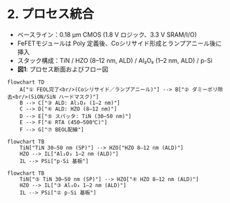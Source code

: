 # 2. プロセス統合
- ベースライン：0.18 µm CMOS (1.8 V ロジック、3.3 V SRAM/I/O)  
- FeFETモジュールは Poly 定義後、Coシリサイド形成とランプアニール後に挿入  
- スタック構成：TiN / HZO (8–12 nm, ALD) / Al₂O₃ (1–2 nm, ALD) / p-Si  
- **図1**: プロセス断面およびフロー図

```mermaid
flowchart TD
    A["① FEOL完了<br/>(Coシリサイド／ランプアニール)"] --> B["② ダミーポリ除去<br/>(SiON/SiN ハードマスク)"]
    B --> C["③ ALD: Al₂O₃ (1–2 nm)"]
    C --> D["④ ALD: HZO (8–12 nm)"]
    D --> E["⑤ スパッタ: TiN (30–50 nm)"]
    E --> F["⑥ RTA (450–500℃)"]
    F --> G["⑦ BEOL配線"]
```

```mermaid
flowchart TB
    TiN["TiN 30–50 nm (SP)"] --> HZO["HZO 8–12 nm (ALD)"]
    HZO --> IL["Al₂O₃ 1–2 nm (ALD)"]
    IL --> PSi["p-Si 基板"]
```

```mermaid
flowchart TB
    TiN["⑤ TiN 30–50 nm (SP)"] --> HZO["④ HZO 8–12 nm (ALD)"]
    HZO --> IL["③ Al₂O₃ 1–2 nm (ALD)"]
    IL --> PSi["② p-Si 基板"]
```
